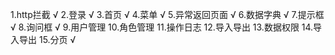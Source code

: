 
1.http拦截  √
2.登录  √
3.首页  √
4.菜单  √
5.异常返回页面  √
6.数据字典  √
7.提示框  √
8.询问框  √
9.用户管理
10.角色管理
11.操作日志
12.导入导出
13.数据权限
14.导入导出
15.分页  √
